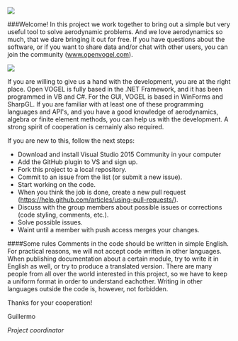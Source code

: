 ![](https://sites.google.com/site/gahvogel/_/rsrc/1459943467902/config/customLogo.gif?revision=14)

###Welcome!
In this project we work together to bring out a simple but very useful tool to solve aerodynamic problems. And we love aerodynamics so much, that we dare bringing it out for free.
If you have questions about the software, or if you want to share data and/or chat with other users, you can join the community (www.openvogel.com).

![](https://sites.google.com/site/gahvogel/_/rsrc/1454581604797/config/pagetemplates/steady-aerodynamics/Jet_II.png?height=177&width=400)

If you are willing to give us a hand with the development, you are at the right place.
Open VOGEL is fully based in the .NET Framework, and it has been programmed in VB and C#. 
For the GUI, VOGEL is based in WinForms and SharpGL.
If you are familiar with at least one of these programming languages and API's, and you have a good knowledge of aerodynamics, algebra or finite element methods, you can help us with the development. A strong spirit of cooperation is cernainly also required.

If you are new to this, follow the next steps:

- Download and install Visual Studio 2015 Community in your computer
- Add the GitHub plugin to VS and sign up.
- Fork this project to a local repository.
- Commit to an issue from the list (or submit a new issue).
- Start working on the code.
- When you think the job is done, create a new pull request (https://help.github.com/articles/using-pull-requests/).
- Discuss with the group members about possible issues or corrections (code styling, comments, etc.).
- Solve possible issues.
- Waint until a member with push access merges your changes.

####Some rules
Comments in the code should be written in simple English. For practical reasons, we will not accept code written in other languages.
When publishing documentation about a certain module, try to write it in English as well, or try to produce a translated version. There are many people from all over the world interested in this project, so we have to keep a uniform format in order to understand eachother. Writing in other languages outside the code is, however, not forbidden.


Thanks for your cooperation!

Guillermo

_Project coordinator_
